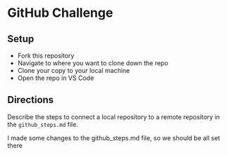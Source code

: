 # GitHub Challenge

## Setup

- Fork this repository
- Navigate to where you want to clone down the repo
- Clone your copy to your local machine 
- Open the repo in VS Code

## Directions

Describe the steps to connect a local repository to a remote repository in the `github_steps.md` file.

I made some changes to the github_steps.md file, so we should be all set there